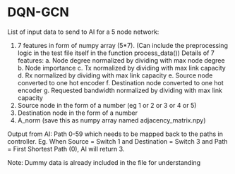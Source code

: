 # DQN-GCN
List of input data to send to AI for a 5 node network:
1.	7 features in form of numpy array (5*7). (Can include the preprocessing logic in the test file itself in the function process_data())
Details of 7 features:
a.	Node degree normalized by dividing with max node degree
b.	Node importance 
c.	Tx normalized by dividing with max link capacity
d.	Rx normalized by dividing with max link capacity
e.	Source node converted to one hot encoder
f.	Destination node converted to one hot encoder
g.	Requested bandwidth normalized by dividing with max link capacity
2.	Source node in the form of a number (eg 1 or 2 or 3 or 4 or 5)
3.	Destination node in the form of a number
4.	A_norm (save this as numpy array named adjacency_matrix.npy)
 
Output from AI:
Path 0-59 which needs to be mapped back to the paths in controller. 
Eg. When Source = Switch 1 and Destination = Switch 3 and Path = First Shortest Path (0), AI will return 3.
 

Note: Dummy data is already included in the file for understanding
